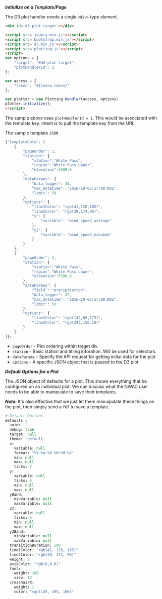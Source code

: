 

***Initialize on a Template/Page***

The D3 plot handler needs a single `<div>` type element. 

```html
<div id='d3-plot-target'></div>

<script src='jquery.min.js'></script>
<script src='bootstrap.min.js'></script>
<script src='d3.min.js'></script>
<script src='plotting.js'></script>
<script>
var options = {
    "target": "#d3-plot-target",
    "plotHandlerId": 1
};

var access = {
    "token": "#{token.token}"
};

var plotter = new Plotting.Handler(access, options)
plotter.initialize();
</script>
```

The sample above uses `plotHandlerId = 1`. This would be associated with the 
template key. Intent is to pull the template key from the URI.

The sample template `JSON`

```js
{"templateData": [
    {
        "pageOrder": 1,
        "station": {
            "station":"White Pass",
            "region":"White Pass Upper",
            "elevation":5800.0
        },
        "dataParams": {
            "data_logger": 34,
            "max_datetime": "2016-10-05T17:00:00Z",
            "limit": 50
        },
        "options": {
            "line1Color": "rgb(41,128,185)",
            "line2Color": "rgb(39,174,96)",
            "y": {
                "variable": "wind_speed_average"
            },
            "y2": {
                "variable": "wind_speed_minumum"
            }
        }                    
    },
    {
        "pageOrder": 2,
        "station": {
            "station":"White Pass",
            "region":"White Pass Lower",
            "elevation":5300.0
        },
        "dataParams": {
            "field": "precipitation",
            "data_logger": 32,
            "max_datetime": "2016-10-05T17:00:00Z",
            "limit": 50
        },
        "options": {
            "line1Color": "rgb(142,68,173)",
            "line2Color": "rgb(243,156,18)"
        }
    }
]};
```

* `pageOrder` - Plot ordering within target div.
* `station` - Basic station and titling inforation. Will be used for selectors.
* `dataParams` - Specify the API request for getting initial data for the plot
* `options` - A specific JSON object that is passed to the D3 plot


***Default Options for a Plot***

The JSON object of defaults for a plot. This shows everything that be configured
on an individual plot. We can discuss what the NWAC user needs to be able to
manipulate to save their templates.

***Note:*** It's also effective that we just let them manuipulate these things on 
the plot, then simply send a `PUT` to save a template. 

```coffeescript
# Default Options
defaults =
  uuid: ''
  debug: true
  target: null
  theme: 'default'
  x:
    variable: null
    format: "%Y-%m-%d %H:%M:%S"
    min: null
    max: null
    ticks: 7
  y:
    variable: null
    ticks: 5
    min: null
    max: null
  yBand:
    minVariable: null
    maxVariable: null
  y2:
    variable: null
    ticks: 5
    min: null
    max: null
  y2Band:
    minVariable: null
    maxVariable: null
  transitionDuration: 500
  line1Color: "rgb(41, 128, 185)"
  line2Color: "rgb(39, 174, 96)"
  weight: 2
  axisColor: "rgb(0,0,0)"
  font:
    weight: 100
    size: 12
  crosshairX:
    weight: 1
    color: "rgb(149, 165, 166)"
```
